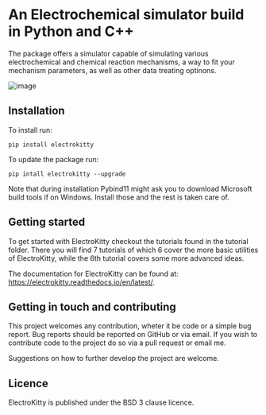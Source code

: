 # An Electrochemical simulator build in Python and C++

The package offers a simulator capable of simulating various electrochemical 
and chemical reaction mechanisms, a way to fit your mechanism parameters, as well as other 
data treating optinons.

![image](pics/layer1.png)

## Installation

To install run: 

`pip install electrokitty`

To update the package run:

`pip intall electrokitty --upgrade`

Note that during installation Pybind11 might ask you to download Microsoft build tools if on Windows.
Install those and the rest is taken care of.

## Getting started

To get started with ElectroKitty checkout the tutorials found in the tutorial folder.
There you will find 7 tutorials of which 6 cover the more basic utilities of ElectroKitty, while 
the 6th tutorial covers some more advanced ideas. 

The documentation for ElectroKitty can be found at: https://electrokitty.readthedocs.io/en/latest/.

## Getting in touch and contributing

This project welcomes any contribution, wheter it be code or a simple bug report.
Bug reports should be reported on GitHub or via email. 
If you wish to contribute code to the project do so via a pull request or email me.

Suggestions on how to further develop the project are welcome.

## Licence

ElectroKitty is published under the BSD 3 clause licence. 

